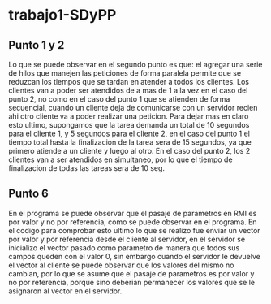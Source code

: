 # trabajo1-SDyPP

## Punto 1 y 2
Lo que se puede observar en el segundo punto es que: el agregar una serie de hilos que manejen las peticiones de forma paralela permite que se reduzcan los tiempos que se tardan en atender a todos los clientes. Los clientes van a poder ser atendidos de a mas de 1 a la vez en el caso del punto 2, no como en el caso del punto 1 que se atienden de forma secuencial, cuando un cliente deja de comunicarse con un servidor recien ahi otro cliente va a poder realizar una peticion.
Para dejar mas en claro esto ultimo, supongamos que la tarea demanda un total de 10 segundos para el cliente 1, y 5 segundos para el cliente 2, en el caso del punto 1 el tiempo total hasta la finalizacion de la tarea sera de 15 segundos, ya que primero atiende a un cliente y luego al otro. En el caso del punto 2, los 2 clientes van a ser atendidos en simultaneo, por lo que el tiempo de finalizacion de todas las tareas sera de 10 seg.

## Punto 6
En el programa se puede observar que el pasaje de parametros en RMI es por valor y no por referencia, como se puede observar en el programa. En el codigo para comprobar esto ultimo lo que se realizo fue enviar un vector por valor y por referencia desde el cliente al servidor, en el servidor se inicializo el vector pasado como parametro de manera que todos sus campos queden con el valor 0, sin embargo cuando el servidor le devuelve el vector al cliente se puede observar que los valores del mismo no cambian, por lo que se asume que el pasaje de parametros es por valor y no por referencia, porque sino deberian permanecer los valores que se le asignaron al vector en el servidor.
